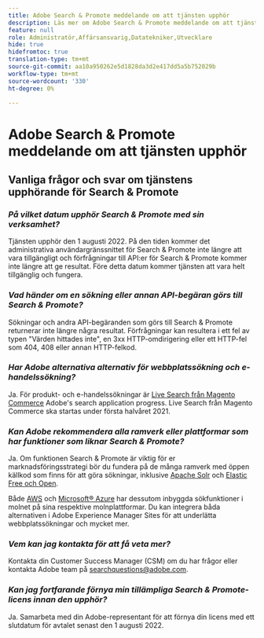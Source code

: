 ```yaml
---
title: Adobe Search & Promote meddelande om att tjänsten upphör
description: Läs mer om Adobe Search & Promote meddelande om att tjänsten upphör.
feature: null
role: Administratör,Affärsansvarig,Datatekniker,Utvecklare
hide: true
hidefromtoc: true
translation-type: tm+mt
source-git-commit: aa10a950262e5d1828da3d2e417dd5a5b752029b
workflow-type: tm+mt
source-wordcount: '330'
ht-degree: 0%

---
```



# Adobe Search &amp; Promote meddelande om att tjänsten upphör

## Vanliga frågor och svar om tjänstens upphörande för Search &amp; Promote

### **_På vilket datum upphör Search &amp; Promote med sin verksamhet?_**

Tjänsten upphör den 1 augusti 2022. På den tiden kommer det administrativa användargränssnittet för Search &amp; Promote inte längre att vara tillgängligt och förfrågningar till API:er för Search &amp; Promote kommer inte längre att ge resultat. Före detta datum kommer tjänsten att vara helt tillgänglig och fungera.

### **_Vad händer om en sökning eller annan API-begäran görs till Search &amp; Promote?_**

Sökningar och andra API-begäranden som görs till Search &amp; Promote returnerar inte längre några resultat. Förfrågningar kan resultera i ett fel av typen &quot;Värden hittades inte&quot;, en 3xx HTTP-omdirigering eller ett HTTP-fel som 404, 408 eller annan HTTP-felkod.

### **_Har Adobe alternativa alternativ för webbplatssökning och e-handelssökning?_**

Ja. För produkt- och e-handelssökningar är [Live Search från Magento Commerce](https://blog.adobe.com/en/publish/2020/11/23/new-ai-capabilities-for-magento-commerce-improve-retail.html) Adobe&#39;s search application progress. Live Search från Magento Commerce ska startas under första halvåret 2021.

### **_Kan Adobe rekommendera alla ramverk eller plattformar som har funktioner som liknar Search &amp; Promote?_**

Ja. Om funktionen Search &amp; Promote är viktig för er marknadsföringsstrategi bör du fundera på de många ramverk med öppen källkod som finns för att göra sökningar, inklusive [Apache Solr](https://solr.apache.org/) och [Elastic Free och Open](https://www.elastic.co/about/free-and-open).

Både [AWS](https://aws.amazon.com/cloudsearch/) och [Microsoft® Azure](https://azure.microsoft.com/en-us/services/search/) har dessutom inbyggda sökfunktioner i molnet på sina respektive molnplattformar. Du kan integrera båda alternativen i Adobe Experience Manager Sites för att underlätta webbplatssökningar och mycket mer.

### **_Vem kan jag kontakta för att få veta mer?_**

Kontakta din Customer Success Manager (CSM) om du har frågor eller kontakta Adobe team på [searchquestions@adobe.com](mailto:searchquestions@adobe.com).

### **_Kan jag fortfarande förnya min tillämpliga Search &amp; Promote-licens innan den upphör?_**

Ja. Samarbeta med din Adobe-representant för att förnya din licens med ett slutdatum för avtalet senast den 1 augusti 2022.